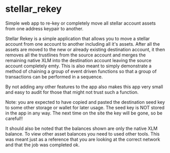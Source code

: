 # stellar_rekey
Simple web app to re-key or completely move all stellar account assets from one address keypair to another.

Stellar Rekey is a simple application that allows you to move a stellar account from one account to another including all it's assets.
After all the assets are moved to the new or already existing destination account, it then removes all the trustlines from
the source account and merges the remaining native XLM into the destination account leaving the source account completely emty. 
This is also meant to simply demonstrate a method of chaining a group of event driven functions so that a group of transactions can be performed in a sequence.

By not adding any other features to the app also makes this app very small and easy to audit for those that might not trust such a function.

Note: you are expected to have copied and pasted the destination seed key to some other storage or wallet for later usage. 
The seed key is NOT stored in the app in any way.  The next time on the site the key will be gone, so be careful!!

It should also be noted that the balances shown are only the native XLM balance. To view other asset balances you need to used other tools.
This was meant just as a reference that you are looking at the correct network and that the job was completed ok.
